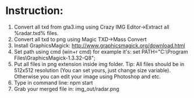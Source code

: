 # Instruction: 
1. Convert all txd from gta3.img using Crazy IMG Editor->Extract all %radar.txd% files.
2. Convert all txd to png using Magic TXD->Mass Convert
3. Install GraphicsMagick: http://www.graphicsmagick.org/download.html
4. Set path using cmd (win+r cmd) for example it's: set PATH="C:\Program Files\GraphicsMagick-1.3.32-Q8\";
5. Put all files in png extension inside img folder. 
Tip: All files should be in 512x512 resolution (You can set yours, just change size variable). 
Otherwise you can edit your image using Photoshop and etc.
6. Type in command line: npm start
7. Grab your merged file in: img_out/radar.png
